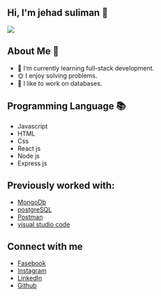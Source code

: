 ## Hi, I'm jehad suliman 👋
<img src="https://designerapp.officeapps.live.com/designerapp/document.ashx?path=/75373379-4b09-4b07-8018-242b0d6f1a01/DallEGeneratedImages/dalle-c66e4c8a-2959-4e97-a004-0cdc3326c3fb0251681937469883403200.jpg&dcHint=IndiaCentral&fileToken=20ae7dc0-ca7d-4ca9-a3c3-a5d87f50ef1a"/>

## About Me 🌱

- 📒 I’m currently learning full-stack development.
- 🌞 I enjoy solving problems.
- 💾 I like to work on databases.

## Programming Language 📚

- Javascript 
- HTML
- Css
- React js
- Node js
- Express js

## Previously worked with:

- [MongoDb](https://www.mongodb.com/)
- [postgreSQL](https://www.postgresql.org/)
- [Postman](https://www.postman.com/)
- [visual studio code](https://code.visualstudio.com/)

## Connect with me

- [Fasebook](https://www.facebook.com/jehadmmm/)
- [Instagram](https://www.instagram.com/jehad_.suliman/)
- [LinkedIn](https://www.linkedin.com/in/jehadsuliman/)
- [Github](https://github.com/jehadsuliman)
